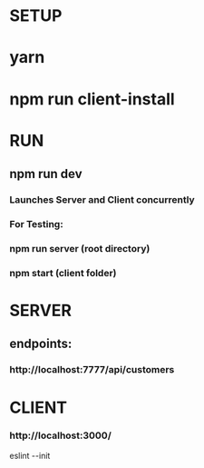 # SETUP
# yarn
# npm run client-install


# RUN
## npm run dev 
### Launches Server and Client concurrently

### For Testing:
### npm run server (root directory)
### npm start (client folder)


# SERVER
## endpoints:
### http://localhost:7777/api/customers

# CLIENT
### http://localhost:3000/



eslint --init